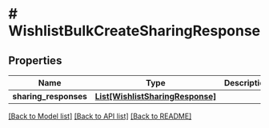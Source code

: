 # # WishlistBulkCreateSharingResponse


## Properties 


Name | Type | Description | Notes
------------ | ------------- | ------------- | -------------
**sharing_responses**| [**List[WishlistSharingResponse]**](WishlistSharingResponse.md) |   | [optional]


[[Back to Model list]](../../README.md#models) [[Back to API list]](../../README.md#endpoints) [[Back to README]](../../README.md)

